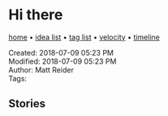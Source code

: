 # Hi there

[home](../index.md) • [idea list](../ideas.md) • [tag list](../tags.md) • [velocity](../velocity.md) • [timeline](../timeline.md)

Created: 2018-07-09 05:23 PM  
Modified: 2018-07-09 05:23 PM  
Author: Matt Reider  
Tags:   


## Stories
